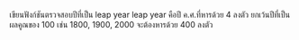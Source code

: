 เขียนฟังก์ชันตรวจสอบปีที่เป็น leap year
leap year คือปี ค.ศ.ที่หารด้วย 4 ลงตัว ยกเว้นปีที่เป็นผลคูณของ 100 เช่น 1800, 1900, 2000 จะต้องหารด้วย 400 ลงตัว
